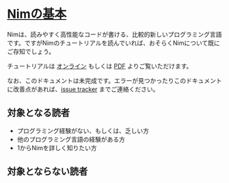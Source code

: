 # [Nimの基本](https://narimiran.github.io/nim-basics/)

Nimは、読みやすく高性能なコードが書ける、比較的新しいプログラミング言語です。ですがNimのチュートリアルを読んでいれば、おそらくNimについて既にご存知でしょう。

チュートリアルは [オンライン](https://narimiran.github.io/nim-basics/) もしくは [PDF](https://github.com/narimiran/nim-basics/raw/master/nim-basics.pdf) よりご覧いただけます。

なお、このドキュメントは未完成です。エラーが見つかったりこのドキュメントに改善点があれば、[issue tracker](https://github.com/narimiran/nim-basics/issues) までご連絡ください。

## 対象となる読者

* プログラミング経験がない、もしくは、乏しい方
* 他のプログラミング言語の経験がある方
* 1からNimを詳しく知りたい方

## 対象とならない読者
